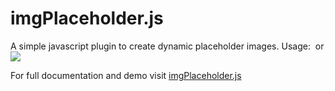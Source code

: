 # imgPlaceholder.js
A simple javascript plugin to create dynamic placeholder images.
Usage:
    <img data-src="imgholder.js/320x240">
    or
    <img src="imgholder.js/320x240">

For full documentation and demo visit [imgPlaceholder.js](https://xnitin.github.io/imgPlaceholder.js/)

